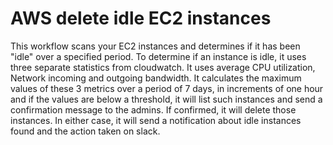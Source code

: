 # AWS delete idle EC2 instances

This workflow scans your EC2 instances and determines if it has been "idle" over a specified period. To determine if an instance is idle, it uses three separate statistics from cloudwatch. It uses average CPU utilization, Network incoming and outgoing bandwidth. It calculates the maximum values of these 3 metrics over a period of 7 days, in increments of one hour and if the values are below a threshold, it will list such instances and send a confirmation message to the admins. If confirmed, it will delete those instances. In either case, it will send a notification about idle instances found and the action taken  on slack. 
